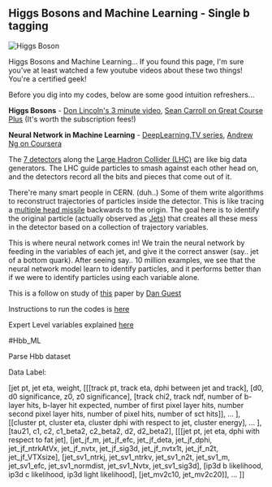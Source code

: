 ## Higgs Bosons and Machine Learning - Single b tagging

![Higgs Boson](http://cdn8.openculture.com/wp-content/uploads/2012/07/higgsboson.jpeg)

Higgs Bosons and Machine Learning... If you found this page, I'm sure you've at least watched a few youtube videos about these two things! You're a certified geek!

Before you dig into my codes, below are some good intuition refreshers...

**Higgs Bosons** - [Don Lincoln's 3 minute video](https://youtu.be/RIg1Vh7uPyw), [Sean Carroll on Great Course Plus](https://www.thegreatcoursesplus.com/the-higgs-boson-and-beyond/the-importance-of-the-higgs-boson) (It's worth the subscription fees!)

**Neural Network in Machine Learning** - [DeepLearning.TV series](https://youtu.be/b99UVkWzYTQ), [Andrew Ng on Coursera](https://www.coursera.org/learn/machine-learning)

The [7 detectors](https://home.cern/about/experiments) along the [Large Hadron Collider (LHC)](https://home.cern/topics/large-hadron-collider) are like big data generators. The LHC guide particles to smash against each other head on, and the detectors record all the bits and pieces that come out of it.

There're many smart people in CERN. (duh..) Some of them write algorithms to reconstruct trajectories of particles inside the detector. This is like tracing a [multiple head missile](https://en.wikipedia.org/wiki/Multiple_independently_targetable_reentry_vehicle#/media/File:Minuteman_III_MIRV_path.svg) backwards to the origin. The goal here is to identify the original particle (actually observed as [Jets](https://en.wikipedia.org/wiki/Jet_(particle_physics))) that creates all these mess in the detector based on a collection of trajectory variables.

This is where neural network comes in! We train the neural network by feeding in the variables of each jet, and give it the correct answer (say.. jet of a bottom quark). After seeing say.. 10 million examples, we see that the neural network model learn to identify particles, and it performs better than if we were to identify particles using each variable alone.

This is a follow on study of [this](https://arxiv.org/pdf/1607.08633.pdf) paper by [Dan Guest](https://github.com/dguest/delphes-rave/wiki/Output-Format)

Instructions to run the codes is [here](https://drive.google.com/file/d/0B3qwNGluXsHSUW9fdTNDRHh0LW8/view?usp=sharing)

Expert Level variables explained [here](https://drive.google.com/file/d/0B3qwNGluXsHSUW9fdTNDRHh0LW8/view?usp=sharing)





#Hbb_ML

Parse Hbb dataset

Data Label:

[jet pt, jet eta, weight, [[[track pt, track eta, dphi between jet and track], [d0, d0 significance, z0, z0 significance], [track chi2, track ndf, number of b-layer hits, b-layer hit expected, number of first pixel layer hits, number second pixel layer hits, number of pixel hits, number of sct hits]], ... ], [[cluster pt, cluster eta, cluster dphi with respect to jet, cluster energy], ... ], [tau21, c1, c2, c1_beta2, c2_beta2, d2, d2_beta2], [[[jet pt, jet eta, dphi with respect to fat jet], [jet_jf_m, jet_jf_efc, jet_jf_deta, jet_jf_dphi, jet_jf_ntrkAtVx, jet_jf_nvtx, jet_jf_sig3d, jet_jf_nvtx1t, jet_jf_n2t, jet_jf_VTXsize], [jet_sv1_ntrkj, jet_sv1_ntrkv, jet_sv1_n2t, jet_sv1_m, jet_sv1_efc, jet_sv1_normdist, jet_sv1_Nvtx, jet_sv1_sig3d], [ip3d b likelihood, ip3d c likelihood, ip3d light likelihood], [jet_mv2c10, jet_mv2c20]], ... ]]
